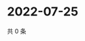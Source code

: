 # 2022-07-25

共 0 条

<!-- BEGIN WEIBO -->
<!-- 最后更新时间 Mon Jul 25 2022 21:39:13 GMT+0800 (China Standard Time) -->

<!-- END WEIBO -->
